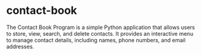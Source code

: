 # contact-book
The Contact Book Program is a simple Python application that allows users to store, view, search, and delete contacts. It provides an interactive menu to manage contact details, including names, phone numbers, and email addresses.
